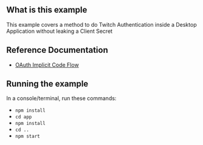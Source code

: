 ## What is this example

This example covers a method to do Twitch Authentication inside a Desktop Application without leaking a Client Secret

## Reference Documentation

- [OAuth Implicit Code Flow](https://dev.twitch.tv/docs/authentication/getting-tokens-oauth#oauth-implicit-code-flow)


## Running the example

In a console/terminal, run these commands:

- `npm install`
- `cd app`
- `npm install`
- `cd ..`
- `npm start`
